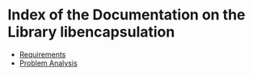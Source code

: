 # Index of the Documentation on the Library libencapsulation

* [Requirements](./requirements.md)
* [Problem Analysis](./Problem_Analysis/index.md)
